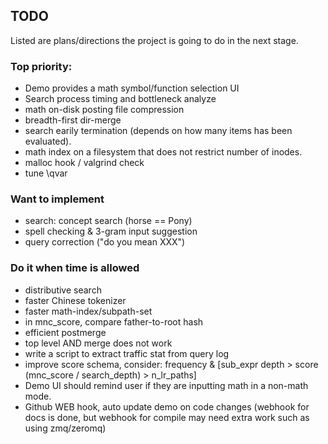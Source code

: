 ## TODO
Listed are plans/directions the project is going to do
in the next stage.

### Top priority:
* Demo provides a math symbol/function selection UI
* Search process timing and bottleneck analyze
* math on-disk posting file compression
* breadth-first dir-merge
* search earily termination (depends on how many items has been evaluated).
* math index on a filesystem that does not restrict number of inodes.
* malloc hook / valgrind check
* tune \qvar

### Want to implement
* search: concept search (horse == Pony)
* spell checking & 3-gram input suggestion
* query correction ("do you mean XXX")

### Do it when time is allowed
* distributive search
* faster Chinese tokenizer
* faster math-index/subpath-set
* in mnc\_score, compare father-to-root hash
* efficient postmerge
* top level AND merge does not work
* write a script to extract traffic stat from query log
* improve score schema, consider:
	frequency & [sub\_expr depth > score (mnc\_score / search\_depth) > n\_lr\_paths]
* Demo UI should remind user if they are inputting math in a non-math mode.
* Github WEB hook, auto update demo on code changes (webhook for docs is done, but webhook for compile may need extra work such as using zmq/zeromq)
